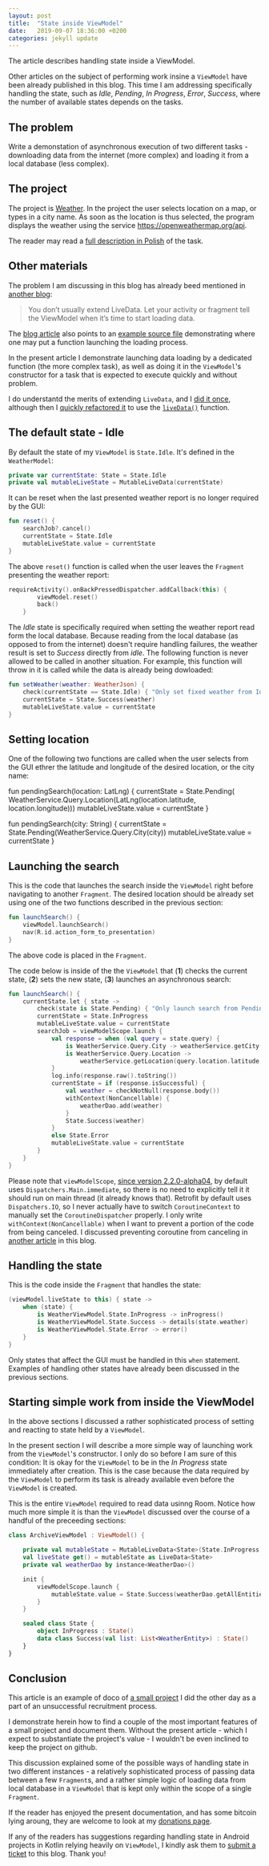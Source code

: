 ```yaml
---
layout: post
title:  "State inside ViewModel"
date:   2019-09-07 18:36:00 +0200
categories: jekyll update
---
```


The article describes handling state inside a ViewModel.

Other articles on the subject of performing work insine a `ViewModel` have been already published in this blog. This time I am addressing specifically handling the state, such as *Idle*, *Pending*, *In Progress*, *Error*, *Success*, where the number of available states depends on the tasks.

## The problem

Write a demonstation of asynchronous execution of two different tasks - downloading data from the internet (more complex) and loading it from a local database (less complex).

## The project

The project is [Weather]. In the project the user selects location on a map, or types in a city name. As soon as the location is thus selected, the program displays the weather using the service <https://openweathermap.org/api>.

The reader may read a [full description in Polish][polish] of the task.

## Other materials

The problem I am discussing in this blog has already beed mentioned in [another blog][blog]:

> You don’t usually extend LiveData. Let your activity or fragment tell the ViewModel when it’s time to start loading data.

The [blog article][blog] also points to an [example source file][source] demonstrating where one may put a function launching the loading process.

In the present article I demonstrate launching data loading by a dedicated function (the more complex task), as well as doing it in the `ViewModel`'s constructor for a task that is expected to execute quickly and without problem.

I do understantd the merits of extending `LiveData`, and I [did it once][extending], although then I [quickly refactored it][refactoring] to use the [`liveData()`][livedata] function.

## The default state - Idle

By default the state of my `ViewModel` is `State.Idle`. It's defined in the `WeatherModel`:

```kotlin
private var currentState: State = State.Idle
private val mutableLiveState = MutableLiveData(currentState)
```

It can be reset when the last presented weather report is no longer required by the GUI:

```kotlin
fun reset() {
    searchJob?.cancel()
    currentState = State.Idle
    mutableLiveState.value = currentState
}
```

The above `reset()` function is called when the user leaves the `Fragment` presenting the weather report:

```kotlin
requireActivity().onBackPressedDispatcher.addCallback(this) {
        viewModel.reset()
        back()
    }
```

The *Idle* state is specifically required when setting the weather report read form the local database. Because reading from the local database (as opposed to from the internet) doesn't require handling failures, the weather result is set to *Success* directly from *idle*. The following function is never allowed to be called in another situation. For example, this function will throw in it is called while the data is already being dowloaded:

```kotlin
fun setWeather(weather: WeatherJson) {
    check(currentState == State.Idle) { "Only set fixed weather from Idle state" }
    currentState = State.Success(weather)
    mutableLiveState.value = currentState
}
```

## Setting location

One of the following two functions are called when the user selects from the GUI ethrer the latitude and longitude of the desired location, or the city name:

fun pendingSearch(location: LatLng) {
    currentState = State.Pending(
            WeatherService.Query.Location(LatLng(location.latitude, location.longitude)))
    mutableLiveState.value = currentState
}

fun pendingSearch(city: String) {
    currentState = State.Pending(WeatherService.Query.City(city))
    mutableLiveState.value = currentState
}

## Launching the search

This is the code that launches the search inside the `ViewModel` right before navigating to another `Fragment`. The desired location should be already set using one of the two functions described in the previous section:

```kotlin
fun launchSearch() {
    viewModel.launchSearch()
    nav(R.id.action_form_to_presentation)
}
```

The above code is placed in the `Fragment`.

The code below is inside of the the `ViewModel` that (**1**) checks the current state, (**2**) sets the new state, (**3**) launches an asynchronous search:

```kotlin
fun launchSearch() {
    currentState.let { state ->
        check(state is State.Pending) { "Only launch search from Pending state" }
        currentState = State.InProgress
        mutableLiveState.value = currentState
        searchJob = viewModelScope.launch {
            val response = when (val query = state.query) {
                is WeatherService.Query.City -> weatherService.getCity(query.city)
                is WeatherService.Query.Location ->
                    weatherService.getLocation(query.location.latitude, query.location.longitude)
            }
            log.info(response.raw().toString())
            currentState = if (response.isSuccessful) {
                val weather = checkNotNull(response.body())
                withContext(NonCancellable) {
                    weatherDao.add(weather)
                }
                State.Success(weather)
            }
            else State.Error
            mutableLiveState.value = currentState
        }
    }
}
```

Please note that `viewModelScope`, [since version 2.2.0-alpha04][alpha], by default uses `Dispatchers.Main.immediate`, so there is no need to explicitly tell it it should run on main thread (it already knows that). Retrofit by default uses `Dispatchers.IO`, so I never actually have to switch `CoroutineContext` to manually set the `CoroutineDispatcher` properly. I only write `withContext(NonCancellable)` when I want to prevent a portion of the code from being canceled. I discussed preventing coroutine from canceling in [another article][noncancellable] in this blog.

## Handling the state

This is the code inside the `Fragment` that handles the state:

```kotlin
(viewModel.liveState to this) { state ->
    when (state) {
        is WeatherViewModel.State.InProgress -> inProgress()
        is WeatherViewModel.State.Success -> details(state.weather)
        is WeatherViewModel.State.Error -> error()
    }
}
```

Only states that affect the GUI must be handled in this `when` statement. Examples of handling other states have already been discussed in the previous sections.

## Starting simple work from inside the ViewModel

In the above sections I discussed a rather sophisticated process of setting and reacting to state held by a `ViewModel`.

In the present section I will describe a more simple way of launching work from the `ViewModel`'s constructor. I only do so before I am sure of this condition: It is okay for the `ViewModel` to be in the *In Progress* state immediately after creation. This is the case because the data required by the `ViewModel` to perform its task is already available even before the `ViewModel` is created.

This is the entire `ViewModel` required to read data usinng Room. Notice how much more simple it is than the `ViewModel` discussed over the course of a handful of the preceeding sections:

```kotlin
class ArchiveViewModel : ViewModel() {

    private val mutableState = MutableLiveData<State>(State.InProgress)
    val liveState get() = mutableState as LiveData<State>
    private val weatherDao by instance<WeatherDao>()

    init {
        viewModelScope.launch {
            mutableState.value = State.Success(weatherDao.getAllEntities())
        }
    }

    sealed class State {
        object InProgress : State()
        data class Success(val list: List<WeatherEntity>) : State()
    }
}
```

## Conclusion

This article is an example of doco of [a small project][weather] I did the other day as a part of an unsuccessful recruitment process.

I demonstrate herein how to find a couple of the most important features of a small project and document them. Without the present article - which I expect to substantiate the project's value - I wouldn't be even inclined to keep the project on github.

This discussion explained some of the possible ways of handling state in two different instances - a relatively sophisticated process of passing data between a few `Fragment`s, and a rather simple logic of loading data from local database in a `ViewModel` that is kept only within the scope of a single `Fragment`.

If the reader has enjoyed the present documentation, and has some bitcoin lying aroung, they are welcome to look at my [donations page][donate].

If any of the readers has suggestions regarding handling state in Android projects in Kotlin relying heavily on `ViewModel`, I kindly ask them to [submit a ticket][ticket] to this blog. Thank you!

[weather]: https://github.com/syrop/Weather
[polish]: https://github.com/syrop/Weather/blob/master/README.md
[blog]: https://medium.com/androiddevelopers/viewmodels-and-livedata-patterns-antipatterns-21efaef74a54
[source]: https://github.com/googlesamples/android-architecture/blob/dev-todo-mvvm-live/todoapp/app/src/main/java/com/example/android/architecture/blueprints/todoapp/addedittask/AddEditTaskFragment.java#L64
[extending]: https://syrop.github.io/jekyll/update/2019/06/02/extending-livedata.html
[refactoring]: https://syrop.github.io/jekyll/update/2019/06/04/wrapping-channel-in-livedata.html
[livedata]: https://developer.android.com/topic/libraries/architecture/coroutines#livedata
[alpha]: https://developer.android.com/jetpack/androidx/releases/lifecycle#2.2.0-alpha04
[noncancellable]: https://syrop.github.io/jekyll/update/2019/06/08/preventing-canceling-a-coroutine.html
[donate]: https://syrop.github.io/donate/
[ticket]: https://github.com/syrop/syrop.github.io/issues
